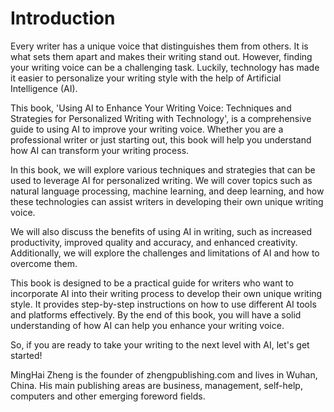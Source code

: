 # Introduction

Every writer has a unique voice that distinguishes them from others. It is what sets them apart and makes their writing stand out. However, finding your writing voice can be a challenging task. Luckily, technology has made it easier to personalize your writing style with the help of Artificial Intelligence (AI).

This book, 'Using AI to Enhance Your Writing Voice: Techniques and Strategies for Personalized Writing with Technology', is a comprehensive guide to using AI to improve your writing voice. Whether you are a professional writer or just starting out, this book will help you understand how AI can transform your writing process.

In this book, we will explore various techniques and strategies that can be used to leverage AI for personalized writing. We will cover topics such as natural language processing, machine learning, and deep learning, and how these technologies can assist writers in developing their own unique writing voice.

We will also discuss the benefits of using AI in writing, such as increased productivity, improved quality and accuracy, and enhanced creativity. Additionally, we will explore the challenges and limitations of AI and how to overcome them.

This book is designed to be a practical guide for writers who want to incorporate AI into their writing process to develop their own unique writing style. It provides step-by-step instructions on how to use different AI tools and platforms effectively. By the end of this book, you will have a solid understanding of how AI can help you enhance your writing voice.

So, if you are ready to take your writing to the next level with AI, let's get started!

MingHai Zheng is the founder of zhengpublishing.com and lives in Wuhan, China. His main publishing areas are business, management, self-help, computers and other emerging foreword fields.
